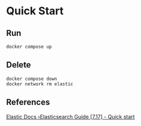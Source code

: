 # Quick Start

## Run

```shell
docker compose up
```

## Delete

```shell
docker compose down
docker network rm elastic
```


## References

[Elastic Docs ›Elasticsearch Guide [7.17] - Quick start](https://www.elastic.co/guide/en/elasticsearch/reference/7.17/getting-started.html)
